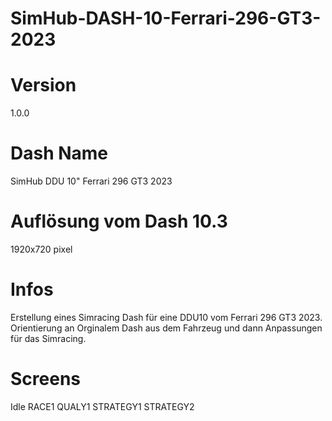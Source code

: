 # SimHub-DASH-10-Ferrari-296-GT3-2023
# Version
1.0.0
# Dash Name
SimHub DDU 10" Ferrari 296 GT3 2023
# Auflösung vom Dash 10.3 
1920x720 pixel
# Infos

Erstellung eines Simracing Dash für eine DDU10 vom Ferrari 296 GT3 2023. Orientierung an Orginalem Dash aus dem Fahrzeug und dann Anpassungen für das Simracing.

# Screens
Idle
RACE1
QUALY1
STRATEGY1
STRATEGY2
